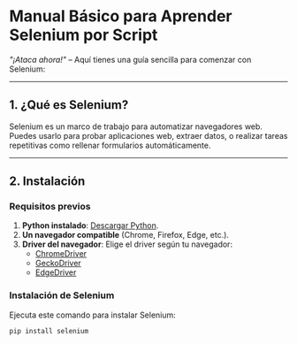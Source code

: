 # Manual Básico para Aprender Selenium por Script

_"¡Ataca ahora!"_ – Aquí tienes una guía sencilla para comenzar con Selenium:

---

## 1. ¿Qué es Selenium?
Selenium es un marco de trabajo para automatizar navegadores web. Puedes usarlo para probar aplicaciones web, extraer datos, o realizar tareas repetitivas como rellenar formularios automáticamente.

---

## 2. Instalación

### **Requisitos previos**
1. **Python instalado**: [Descargar Python](https://www.python.org/downloads/).
2. **Un navegador compatible** (Chrome, Firefox, Edge, etc.).
3. **Driver del navegador**: Elige el driver según tu navegador:
   - [ChromeDriver](https://chromedriver.chromium.org/downloads)
   - [GeckoDriver](https://github.com/mozilla/geckodriver/releases)
   - [EdgeDriver](https://developer.microsoft.com/en-us/microsoft-edge/tools/webdriver/)

### **Instalación de Selenium**
Ejecuta este comando para instalar Selenium:

```bash
pip install selenium
